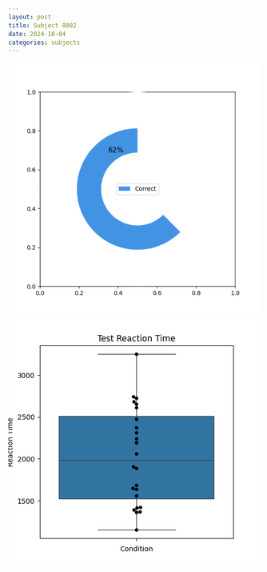 ```yaml
---
layout: post
title: Subject 8002
date: 2024-10-04
categories: subjects
---
```


![](data/8002/run-3/8002_FN_acc_test.png)
![](data/8002/run-3/8002_FN_rt.png)

